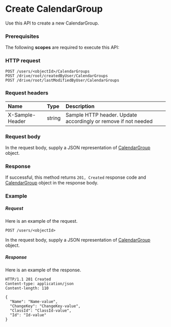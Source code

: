 # Create CalendarGroup

Use this API to create a new CalendarGroup.
### Prerequisites
The following **scopes** are required to execute this API: 
### HTTP request
<!-- { "blockType": "ignored" } -->
```http
POST /users/<objectId>/CalendarGroups
POST /drive/root/createdByUser/CalendarGroups
POST /drive/root/lastModifiedByUser/CalendarGroups

```
### Request headers
| Name       | Type | Description|
|:---------------|:--------|:----------|
| X-Sample-Header  | string  | Sample HTTP header. Update accordingly or remove if not needed|

### Request body
In the request body, supply a JSON representation of [CalendarGroup](../resources/calendargroup.md) object.


### Response
If successful, this method returns `201, Created` response code and [CalendarGroup](../resources/calendargroup.md) object in the response body.

### Example
##### Request
Here is an example of the request.
<!-- {
  "blockType": "request",
  "name": "create_calendargroup_from_user"
}-->
```http
POST /users/<objectId>
```
In the request body, supply a JSON representation of [CalendarGroup](../resources/calendargroup.md) object.
##### Response
Here is an example of the response.
<!-- {
  "blockType": "response",
  "truncated": false,
  "@odata.type": "microsoft.graph.calendargroup"
} -->
```http
HTTP/1.1 201 Created
Content-type: application/json
Content-length: 110

{
  "Name": "Name-value",
  "ChangeKey": "ChangeKey-value",
  "ClassId": "ClassId-value",
  "Id": "Id-value"
}
```

<!-- uuid: 8060035e-062d-44ca-b14d-94eae4b43c22
2015-10-25 14:02:53 UTC -->
<!-- {
  "type": "#page.annotation",
  "description": "Create CalendarGroup",
  "keywords": "",
  "section": "documentation",
  "tocPath": ""
}-->